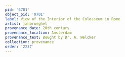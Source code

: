 ```yaml
---
pid: '6781'
object_pid: '9701'
label: View of the Interior of the Colosseum in Rome
artist: janbrueghel
provenance_date: 20th century
provenance_location: Amsterdam
provenance_text: Bought by Dr. A. Welcker
collection: provenance
order: '2237'
---
```

